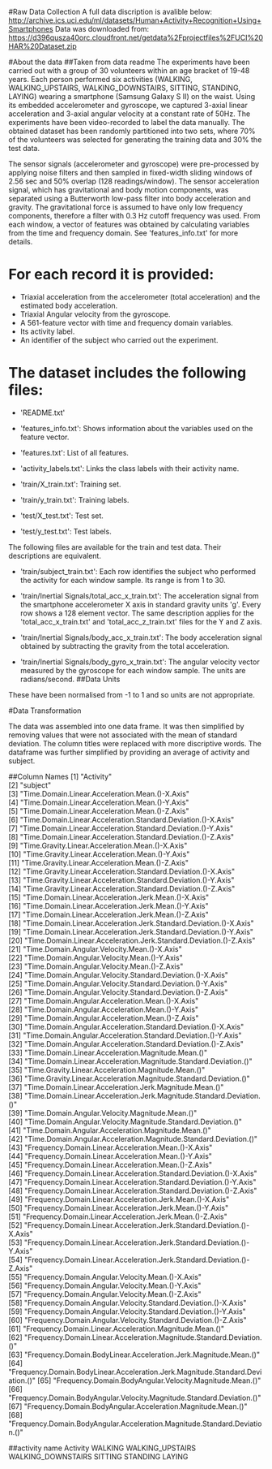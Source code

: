 #Raw Data Collection
A full data discription is avalible below:
http://archive.ics.uci.edu/ml/datasets/Human+Activity+Recognition+Using+Smartphones
Data was downloaded from:
https://d396qusza40orc.cloudfront.net/getdata%2Fprojectfiles%2FUCI%20HAR%20Dataset.zip 

#About the data
##Taken from data readme
The experiments have been carried out with a group of 30 volunteers within an age bracket of 19-48 years.
Each person performed six activities (WALKING, WALKING_UPSTAIRS, WALKING_DOWNSTAIRS, SITTING, STANDING, LAYING) wearing a smartphone (Samsung Galaxy S II) on the waist.
Using its embedded accelerometer and gyroscope, we captured 3-axial linear acceleration and 3-axial angular velocity at a constant rate of 50Hz.
The experiments have been video-recorded to label the data manually. The obtained dataset has been randomly partitioned into two sets, where 70% of the volunteers was selected for generating the training data and 30% the test data. 

The sensor signals (accelerometer and gyroscope) were pre-processed by applying noise filters and then sampled in fixed-width sliding windows of 2.56 sec and 50% overlap (128 readings/window).
The sensor acceleration signal, which has gravitational and body motion components, was separated using a Butterworth low-pass filter into body acceleration and gravity.
The gravitational force is assumed to have only low frequency components, therefore a filter with 0.3 Hz cutoff frequency was used. From each window, a vector of features was obtained by calculating variables from the time and frequency domain. See 'features_info.txt' for more details. 

For each record it is provided:
======================================

- Triaxial acceleration from the accelerometer (total acceleration) and the estimated body acceleration.
- Triaxial Angular velocity from the gyroscope. 
- A 561-feature vector with time and frequency domain variables. 
- Its activity label. 
- An identifier of the subject who carried out the experiment.

The dataset includes the following files:
=========================================

- 'README.txt'

- 'features_info.txt': Shows information about the variables used on the feature vector.

- 'features.txt': List of all features.

- 'activity_labels.txt': Links the class labels with their activity name.

- 'train/X_train.txt': Training set.

- 'train/y_train.txt': Training labels.

- 'test/X_test.txt': Test set.

- 'test/y_test.txt': Test labels.

The following files are available for the train and test data. Their descriptions are equivalent. 

- 'train/subject_train.txt': Each row identifies the subject who performed the activity for each window sample.
Its range is from 1 to 30. 

- 'train/Inertial Signals/total_acc_x_train.txt': The acceleration signal from the smartphone accelerometer X axis in standard gravity units 'g'.
Every row shows a 128 element vector. The same description applies for the 'total_acc_x_train.txt' and 'total_acc_z_train.txt' files for the Y and Z axis. 

- 'train/Inertial Signals/body_acc_x_train.txt': The body acceleration signal obtained by subtracting the gravity from the total acceleration. 

- 'train/Inertial Signals/body_gyro_x_train.txt': The angular velocity vector measured by the gyroscope for each window sample.
The units are radians/second. 
##Data Units

These have been normalised from -1 to 1 and so units are not appropriate.


#Data Transformation

The data was assembled into one data frame.
It was then simplified by removing values that were not associated with the mean of standard deviation.
The column titles were replaced with more discriptive words.
The dataframe was further simplified by providing an average of activity and subject.

##Column Names
 [1] "Activity"                                                                     
 [2] "subject"                                                                      
 [3] "Time.Domain.Linear.Acceleration.Mean.()-X.Axis"                               
 [4] "Time.Domain.Linear.Acceleration.Mean.()-Y.Axis"                               
 [5] "Time.Domain.Linear.Acceleration.Mean.()-Z.Axis"                               
 [6] "Time.Domain.Linear.Acceleration.Standard.Deviation.()-X.Axis"                 
 [7] "Time.Domain.Linear.Acceleration.Standard.Deviation.()-Y.Axis"                 
 [8] "Time.Domain.Linear.Acceleration.Standard.Deviation.()-Z.Axis"                 
 [9] "Time.Gravity.Linear.Acceleration.Mean.()-X.Axis"                              
[10] "Time.Gravity.Linear.Acceleration.Mean.()-Y.Axis"                              
[11] "Time.Gravity.Linear.Acceleration.Mean.()-Z.Axis"                              
[12] "Time.Gravity.Linear.Acceleration.Standard.Deviation.()-X.Axis"                
[13] "Time.Gravity.Linear.Acceleration.Standard.Deviation.()-Y.Axis"                
[14] "Time.Gravity.Linear.Acceleration.Standard.Deviation.()-Z.Axis"                
[15] "Time.Domain.Linear.Acceleration.Jerk.Mean.()-X.Axis"                          
[16] "Time.Domain.Linear.Acceleration.Jerk.Mean.()-Y.Axis"                          
[17] "Time.Domain.Linear.Acceleration.Jerk.Mean.()-Z.Axis"                          
[18] "Time.Domain.Linear.Acceleration.Jerk.Standard.Deviation.()-X.Axis"            
[19] "Time.Domain.Linear.Acceleration.Jerk.Standard.Deviation.()-Y.Axis"            
[20] "Time.Domain.Linear.Acceleration.Jerk.Standard.Deviation.()-Z.Axis"            
[21] "Time.Domain.Angular.Velocity.Mean.()-X.Axis"                                  
[22] "Time.Domain.Angular.Velocity.Mean.()-Y.Axis"                                  
[23] "Time.Domain.Angular.Velocity.Mean.()-Z.Axis"                                  
[24] "Time.Domain.Angular.Velocity.Standard.Deviation.()-X.Axis"                    
[25] "Time.Domain.Angular.Velocity.Standard.Deviation.()-Y.Axis"                    
[26] "Time.Domain.Angular.Velocity.Standard.Deviation.()-Z.Axis"                    
[27] "Time.Domain.Angular.Acceleration.Mean.()-X.Axis"                              
[28] "Time.Domain.Angular.Acceleration.Mean.()-Y.Axis"                              
[29] "Time.Domain.Angular.Acceleration.Mean.()-Z.Axis"                              
[30] "Time.Domain.Angular.Acceleration.Standard.Deviation.()-X.Axis"                
[31] "Time.Domain.Angular.Acceleration.Standard.Deviation.()-Y.Axis"                
[32] "Time.Domain.Angular.Acceleration.Standard.Deviation.()-Z.Axis"                
[33] "Time.Domain.Linear.Acceleration.Magnitude.Mean.()"                            
[34] "Time.Domain.Linear.Acceleration.Magnitude.Standard.Deviation.()"              
[35] "Time.Gravity.Linear.Acceleration.Magnitude.Mean.()"                           
[36] "Time.Gravity.Linear.Acceleration.Magnitude.Standard.Deviation.()"             
[37] "Time.Domain.Linear.Acceleration.Jerk.Magnitude.Mean.()"                       
[38] "Time.Domain.Linear.Acceleration.Jerk.Magnitude.Standard.Deviation.()"         
[39] "Time.Domain.Angular.Velocity.Magnitude.Mean.()"                               
[40] "Time.Domain.Angular.Velocity.Magnitude.Standard.Deviation.()"                 
[41] "Time.Domain.Angular.Acceleration.Magnitude.Mean.()"                           
[42] "Time.Domain.Angular.Acceleration.Magnitude.Standard.Deviation.()"             
[43] "Frequency.Domain.Linear.Acceleration.Mean.()-X.Axis"                          
[44] "Frequency.Domain.Linear.Acceleration.Mean.()-Y.Axis"                          
[45] "Frequency.Domain.Linear.Acceleration.Mean.()-Z.Axis"                          
[46] "Frequency.Domain.Linear.Acceleration.Standard.Deviation.()-X.Axis"            
[47] "Frequency.Domain.Linear.Acceleration.Standard.Deviation.()-Y.Axis"            
[48] "Frequency.Domain.Linear.Acceleration.Standard.Deviation.()-Z.Axis"            
[49] "Frequency.Domain.Linear.Acceleration.Jerk.Mean.()-X.Axis"                     
[50] "Frequency.Domain.Linear.Acceleration.Jerk.Mean.()-Y.Axis"                     
[51] "Frequency.Domain.Linear.Acceleration.Jerk.Mean.()-Z.Axis"                     
[52] "Frequency.Domain.Linear.Acceleration.Jerk.Standard.Deviation.()-X.Axis"       
[53] "Frequency.Domain.Linear.Acceleration.Jerk.Standard.Deviation.()-Y.Axis"       
[54] "Frequency.Domain.Linear.Acceleration.Jerk.Standard.Deviation.()-Z.Axis"       
[55] "Frequency.Domain.Angular.Velocity.Mean.()-X.Axis"                             
[56] "Frequency.Domain.Angular.Velocity.Mean.()-Y.Axis"                             
[57] "Frequency.Domain.Angular.Velocity.Mean.()-Z.Axis"                             
[58] "Frequency.Domain.Angular.Velocity.Standard.Deviation.()-X.Axis"               
[59] "Frequency.Domain.Angular.Velocity.Standard.Deviation.()-Y.Axis"               
[60] "Frequency.Domain.Angular.Velocity.Standard.Deviation.()-Z.Axis"               
[61] "Frequency.Domain.Linear.Acceleration.Magnitude.Mean.()"                       
[62] "Frequency.Domain.Linear.Acceleration.Magnitude.Standard.Deviation.()"         
[63] "Frequency.Domain.BodyLinear.Acceleration.Jerk.Magnitude.Mean.()"              
[64] "Frequency.Domain.BodyLinear.Acceleration.Jerk.Magnitude.Standard.Deviation.()"
[65] "Frequency.Domain.BodyAngular.Velocity.Magnitude.Mean.()"                      
[66] "Frequency.Domain.BodyAngular.Velocity.Magnitude.Standard.Deviation.()"        
[67] "Frequency.Domain.BodyAngular.Acceleration.Magnitude.Mean.()"                  
[68] "Frequency.Domain.BodyAngular.Acceleration.Magnitude.Standard.Deviation.()"  

##activity name
Activity
WALKING
WALKING_UPSTAIRS
WALKING_DOWNSTAIRS
SITTING
STANDING
LAYING
